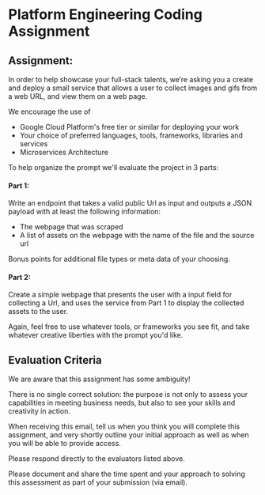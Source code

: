 # Platform Engineering Coding Assignment



## Assignment:

In order to help showcase your full-stack talents, we’re asking you a create and deploy a small service that allows a user to collect images and gifs from a web URL, and view them on a web page.

We encourage the use of

* Google Cloud Platform's free tier or similar for deploying your work
* Your choice of preferred languages, tools, frameworks, libraries and services
* Microservices Architecture

To help organize the prompt we'll evaluate the project in 3 parts:

#### Part 1:

Write an endpoint that takes a valid public Url as input and outputs a JSON payload with at least the following information:

* The webpage that was scraped
* A list of assets on the webpage with the name of the file and the source url

Bonus points for additional file types or meta data of your choosing.

#### Part 2:

Create a simple webpage that presents the user with a input field for collecting a Url, and uses the service from Part 1 to display the collected assets to the user.

Again, feel free to use whatever tools, or frameworks you see fit, and take whatever creative liberties with the prompt you'd like.


## Evaluation Criteria

We are aware that this assignment has some ambiguity!

There is no single correct solution: the purpose is not only to assess your capabilities in meeting business needs, but also to see your skills and creativity in action.

When receiving this email, tell us when you think you will complete this assignment, and very shortly outline your initial approach as well as when you will be able to provide access.

Please respond directly to the evaluators listed above.

Please document and share the time spent and your approach to solving this assessment as part of your submission (via email).